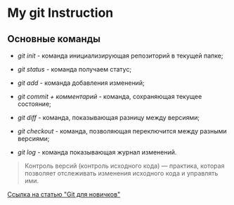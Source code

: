 # My git Instruction

## Основные команды

* *git init* - команда инициализирующая репозиторий в текущей папке;

* *git status* - команда получаем статус;
 
 * *git add* - команда добавления изменений;

* *git commit + комментарий* - команда, сохраняющая текущее состояние;

* *git diff* - команда, показывающая разницу между версиями;

* *git checkout* - команда, позволяющая переключится между разными версиями;

* *git log* - команда показывающая журнал изменений.

>Контроль версий (контроль исходного кода) — практика, которая позволяет отслеживать
изменения исходного кода и управлять ими.

[Ссылка на статью "Git для новичков"](https://habr.com/ru/post/542616/)

